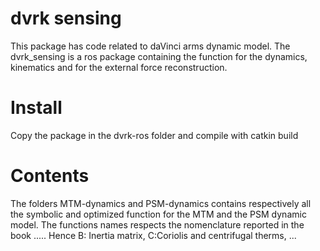# dvrk sensing
This package has code related to daVinci arms dynamic model. 
The dvrk_sensing is a ros package containing the function for the dynamics, kinematics and for the external force reconstruction.

# Install
Copy the package in the dvrk-ros folder and compile with catkin build

# Contents
The folders MTM-dynamics and PSM-dynamics contains respectively all the symbolic and optimized function for the MTM and the PSM dynamic model. 
The functions names respects the nomenclature reported in the book ..... Hence B: Inertia matrix, C:Coriolis and centrifugal therms, ...